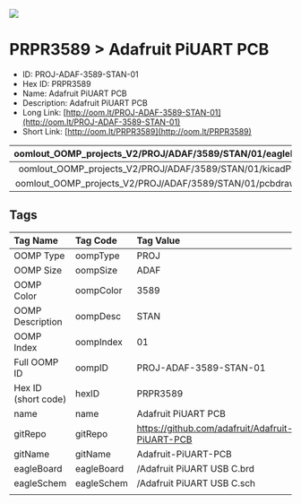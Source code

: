 


  
![][im]
# PRPR3589 > Adafruit PiUART PCB

- ID: PROJ-ADAF-3589-STAN-01
- Hex ID: PRPR3589
- Name: Adafruit PiUART PCB
- Description: Adafruit PiUART PCB
- Long Link: [http://oom.lt/PROJ-ADAF-3589-STAN-01](http://oom.lt/PROJ-ADAF-3589-STAN-01)
- Short Link: [http://oom.lt/PRPR3589](http://oom.lt/PRPR3589)
  

|oomlout_OOMP_projects_V2/PROJ/ADAF/3589/STAN/01/eagleImage.png|oomlout_OOMP_projects_V2/PROJ/ADAF/3589/STAN/01/eagleSchemImage.png|oomlout_OOMP_projects_V2/PROJ/ADAF/3589/STAN/01/kicadPcb3dFront.png|oomlout_OOMP_projects_V2/PROJ/ADAF/3589/STAN/01/kicadPcb3dBack.png|
| :---: | :---: | :---: | :---: |
|oomlout_OOMP_projects_V2/PROJ/ADAF/3589/STAN/01/kicadPcb3d.png|oomlout_OOMP_projects_V2/PROJ/ADAF/3589/STAN/01/bomBack.png|oomlout_OOMP_projects_V2/PROJ/ADAF/3589/STAN/01/bomFront.png|oomlout_OOMP_projects_V2/PROJ/ADAF/3589/STAN/01/pcbdraw.svg|
|oomlout_OOMP_projects_V2/PROJ/ADAF/3589/STAN/01/pcbdrawBack.svg||||

## Tags
  

|Tag Name|Tag Code|Tag Value|
| :--- | :--- | :--- |
|OOMP Type|oompType|PROJ|
|OOMP Size|oompSize|ADAF|
|OOMP Color|oompColor|3589|
|OOMP Description|oompDesc|STAN|
|OOMP Index|oompIndex|01|
|Full OOMP ID|oompID|PROJ-ADAF-3589-STAN-01|
|Hex ID (short code)|hexID|PRPR3589|
|name|name|Adafruit PiUART PCB|
|gitRepo|gitRepo|https://github.com/adafruit/Adafruit-PiUART-PCB|
|gitName|gitName|Adafruit-PiUART-PCB|
|eagleBoard|eagleBoard|/Adafruit PiUART USB C.brd|
|eagleSchem|eagleSchem|/Adafruit PiUART USB C.sch|
||||



[im]: PROJ/ADAF/3589/STAN/01/kicadPcb3d_450.png
